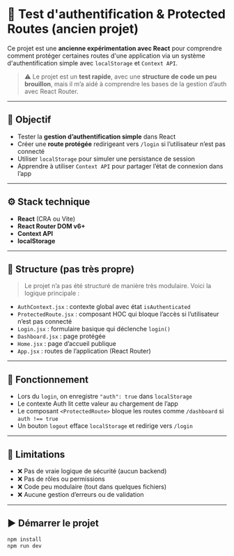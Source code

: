 # 🔐 Test d'authentification & Protected Routes (ancien projet)

Ce projet est une **ancienne expérimentation avec React** pour comprendre comment protéger certaines routes d'une application via un système d'authentification simple avec `localStorage` et `Context API`.

> ⚠️ Le projet est un **test rapide**, avec une **structure de code un peu brouillon**, mais il m’a aidé à comprendre les bases de la gestion d’auth avec React Router.

---

## 🎯 Objectif

- Tester la **gestion d’authentification simple** dans React
- Créer une **route protégée** redirigeant vers `/login` si l’utilisateur n’est pas connecté
- Utiliser `localStorage` pour simuler une persistance de session
- Apprendre à utiliser `Context API` pour partager l’état de connexion dans l’app

---

## ⚙️ Stack technique

- **React** (CRA ou Vite)
- **React Router DOM v6+**
- **Context API**
- **localStorage**

---

## 📁 Structure (pas très propre)

> Le projet n’a pas été structuré de manière très modulaire. Voici la logique principale :

- `AuthContext.jsx` : contexte global avec état `isAuthenticated`
- `ProtectedRoute.jsx` : composant HOC qui bloque l’accès si l’utilisateur n’est pas connecté
- `Login.jsx` : formulaire basique qui déclenche `login()`
- `Dashboard.jsx` : page protégée
- `Home.jsx` : page d’accueil publique
- `App.jsx` : routes de l’application (React Router)

---

## 🔐 Fonctionnement

- Lors du `login`, on enregistre `"auth": true` dans `localStorage`
- Le contexte Auth lit cette valeur au chargement de l’app
- Le composant `<ProtectedRoute>` bloque les routes comme `/dashboard` si `auth !== true`
- Un bouton `logout` efface `localStorage` et redirige vers `/login`

---

## 📌 Limitations

- ❌ Pas de vraie logique de sécurité (aucun backend)
- ❌ Pas de rôles ou permissions
- ❌ Code peu modulaire (tout dans quelques fichiers)
- ❌ Aucune gestion d’erreurs ou de validation

---

## ▶️ Démarrer le projet

```bash
npm install
npm run dev
```
